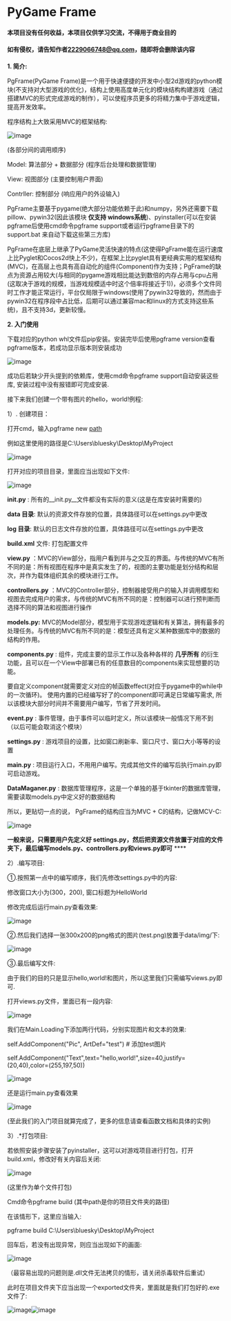 #          **PyGame Frame**
####  本项目没有任何收益，本项目仅供学习交流，不得用于商业目的
####  如有侵权，请告知作者[2229066748@qq.com](http://mail.qq.com/cgi-bin/qm_share?t=qm_mailme&email=2_np6eLr7e3s7_Obqqr1uLS2)，随即将会删除该内容

**1.  简介:**

PgFrame(PyGame
Frame)是一个用于快速便捷的开发中小型2d游戏的python模块(不支持对大型游戏的优化)，结构上使用高度单元化的模块结构构建游戏（通过搭建MVC的形式完成游戏的制作），可以使程序员更多的将精力集中于游戏逻辑，提高开发效率。

程序结构上大致采用MVC的框架结构:

![image](https://github.com/EagleBaby/pygame-gameframe/raw/master/images/PgFrame166.png)

(各部分间的调用顺序)

Model: 算法部分 \+ 数据部分 (程序后台处理和数据管理)

View: 视图部分 (主要控制用户界面)

Contrller: 控制部分 (响应用户的外设输入)



PgFrame主要基于pygame(绝大部分功能依赖于此)和numpy，另外还需要下载pillow、pywin32(因此该模块 **仅支持
windows系统**)、pyinstaller(可以在安装pgframe后使用cmd命令pgframe
support或者运行pgframe目录下的support.bat 来自动下载这些第三方库)

PgFrame在底层上继承了PyGame灵活快速的特点(这使得PgFrame能在运行速度上比Pyglet和Cocos2d快上不少)，在框架上比pyglet具有更经典实用的框架结构(MVC)，在高层上也具有高自动化的组件(Component)作为支持；PgFrame的缺点为资源占用较大(与相同的pygame游戏相比能达到数倍的内存占用与cpu占用(这取决于游戏的规模，当游戏规模适中时这个倍率将接近于1))，必须多个文件同时工作才能正常运行，平台仅局限于windows(使用了pywin32导致的，然而由于pywin32在程序段中占比低，后期可以通过兼容mac和linux的方式支持这些系统)，且不支持3d，更新较慢。



**2. 入门使用**

下载对应的python whl文件后pip安装。安装完毕后使用pgframe version查看pgframe版本，若成功显示版本则安装成功

![image](https://github.com/EagleBaby/pygame-gameframe/raw/master/images/PgFrame825.png)

成功后若缺少开头提到的依赖库，使用cmd命令pgframe support自动安装这些库, 安装过程中没有报错即可完成安装.



接下来我们创建一个带有图片的hello，world!例程:

1）. 创建项目：

打开cmd，输入pgframe new [path]([path]是你选择的文件夹路径，项目将创建在这个路径下，该路径下已有的文件将被移除)

例如这里使用的路径是C:\Users\bluesky\Desktop\MyProject

![image](https://github.com/EagleBaby/pygame-gameframe/raw/master/images/PgFrame1045.png)

打开对应的项目目录，里面应当出现如下文件:

![image](https://github.com/EagleBaby/pygame-gameframe/raw/master/images/PgFrame1069.png)

 **__init__.py**  : 所有的__init.py__文件都没有实际的意义(这是在库安装时需要的)

 **data 目录**: 默认的资源文件存放的位置，具体路径可以在settings.py中更改

 **log 目录**: 默认的日志文件存放的位置，具体路径可以在settings.py中更改

 **build.xml** 文件: 打包配置文件

 **view.py**
：MVC的View部分，指用户看到并与之交互的界面。与传统的MVC有所不同的是：所有视图在程序中是真实发生了的，视图的主要功能是划分结构和层次，并作为载体组织其余的模块进行工作。

 **controllers.py**
：MVC的Controller部分，控制器接受用户的输入并调用模型和视图去完成用户的需求，与传统的MVC有所不同的是：控制器可以进行预判断而选择不同的算法和视图进行操作

 **models.py:**
MVC的Model部分，模型用于实现游戏逻辑和有关算法，拥有最多的处理任务。与传统的MVC有所不同的是：模型还具有定义某种数据库中的数据的结构的作用。

 **components.py** : 组件，完成主要的显示工作以及各种各样的 **几乎所有**
的衍生功能，且可以在一个View中部署已有的任意数目的components来实现想要的功能。

要自定义component就需要定义对应的帧函数effect(对应于pygame中的while中的一次循环)。
使用内置的已经编写好了的component即可满足日常编写需求, 所以该模块大部分时间并不需要用户编写，节省了开发时间。

 **event.py** : 事件管理，由于事件可以临时定义，所以该模块一般情况下用不到（以后可能会取消这个模块）

 **settings.py** : 游戏项目的设置，比如窗口刷新率、窗口尺寸、窗口大小等等的设置

 **main.py** : 项目运行入口，不用用户编写。完成其他文件的编写后执行main.py即可启动游戏。

 **DataMaganer.py** : 数据库管理程序，这是一个单独的基于tkinter的数据库管理，需要读取models.py中定义好的数据结构



所以，更贴切一点的说， PgFrame的结构应当为MVC + C的结构，记做MCV-C:

![image](https://github.com/EagleBaby/pygame-gameframe/raw/master/images/PgFrame1975.png)



 **一般来说，只需要用户先定义好
settings.py，然后把资源文件放置于对应的文件夹下，最后编写models.py、controllers.py和views.py即可** ****

2）.编写项目:

①.按照第一点中的编写顺序，我们先修改settings.py中的内容:

修改窗口大小为(300，200), 窗口标题为HelloWorld

修改完成后运行main.py查看效果:

![image](https://github.com/EagleBaby/pygame-gameframe/raw/master/images/PgFrame2159.png)

②.然后我们选择一张300x200的png格式的图片(test.png)放置于data/img/下:

![image](https://github.com/EagleBaby/pygame-gameframe/raw/master/images/PgFrame2212.png)

③.最后编写文件:

由于我们的目的只是显示hello,world!和图片，所以这里我们只需编写views.py即可.

打开views.py文件，里面已有一段内容:

![image](https://github.com/EagleBaby/pygame-gameframe/raw/master/images/PgFrame2296.png)

我们在Main.Loading下添加两行代码，分别实现图片和文本的效果:

self.AddComponent("Pic", ArtDef="test")  # 添加test图片

self.AddComponent("Text",text="hello,world!",size=40,justify=(20,40),color=(255,197,50))

![image](https://github.com/EagleBaby/pygame-gameframe/raw/master/images/PgFrame2475.png)

还是运行main.py查看效果

![image](https://github.com/EagleBaby/pygame-gameframe/raw/master/images/PgFrame2493.png)

(至此我们的入门项目就算完成了，更多的信息请查看函数文档和具体的实例)

3）.*打包项目:

若依照安装步骤安装了pyinstaller，这可以对游戏项目进行打包，打开build.xml，修改好有关内容后关闭:

![image](https://github.com/EagleBaby/pygame-gameframe/raw/master/images/PgFrame2598.png)

(这里作为单个文件打包)

Cmd命令pgframe build <path>(其中path是你的项目文件夹的路径)

在该情形下，这里应当输入:

pgframe build C:\Users\bluesky\Desktop\MyProject

回车后，若没有出现异常，则应当出现如下的画面:

![image](https://github.com/EagleBaby/pygame-gameframe/raw/master/images/PgFrame2745.png)

（最容易出现的问题则是.dll文件无法拷贝的情形，请关闭杀毒软件后重试）

此时在项目文件夹下应当出现一个exported文件夹，里面就是我们打包好的.exe文件了:

![image](https://github.com/EagleBaby/pygame-gameframe/raw/master/images/PgFrame2830.png)![image](https://github.com/EagleBaby/pygame-gameframe/raw/master/images/PgFrame2831.png)

